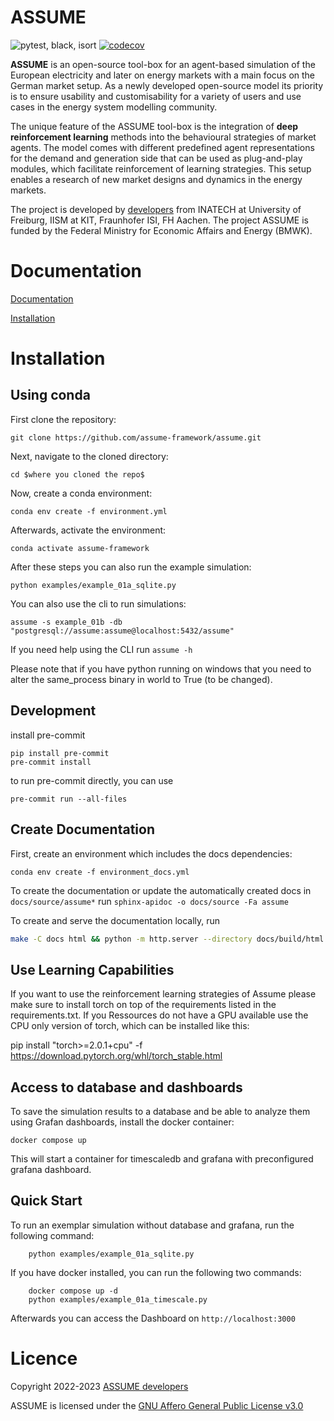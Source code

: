 # ASSUME
![pytest, black, isort](https://github.com/assume-framework/assume/actions/workflows/lint-pytest.yml/badge.svg)
[![codecov](https://codecov.io/gh/assume-framework/assume/branch/main/graph/badge.svg?token=CZ4FO7P57H)](https://codecov.io/gh/assume-framework/assume)

**ASSUME** is an open-source tool-box for an agent-based simulation
of the European electricity and later on energy markets with a main
focus on the German market setup. As a newly developed open-source
model its priority is to ensure usability and customisability
for a variety of users and use cases in the energy system modelling community.

The unique feature of the ASSUME tool-box is the integration of **deep reinforcement
learning** methods into the behavioural strategies of market agents.
The model comes with different predefined agent representations for the demand and
generation side that can be used as plug-and-play modules,
which facilitate reinforcement of learning strategies.
This setup enables a research of new market designs and dynamics in the energy markets.

The project is developed by [developers](https://assume.readthedocs.io/en/latest/developers.html) from INATECH at University of Freiburg, IISM at KIT, Fraunhofer ISI, FH Aachen.
The project ASSUME is funded by the Federal Ministry for Economic
Affairs and Energy (BMWK).

Documentation
=============

[Documentation](https://assume.readthedocs.io/en/latest/)

[Installation](https://assume.readthedocs.io/en/latest/installation.html)


Installation
============

Using conda
-----------

First clone the repository:

```
git clone https://github.com/assume-framework/assume.git
```

Next, navigate to the cloned directory:

```
cd $where you cloned the repo$
```

Now, create a conda environment:

```
conda env create -f environment.yml
```

Afterwards, activate the environment:
```
conda activate assume-framework
```

After these steps you can also run the example simulation:

```
python examples/example_01a_sqlite.py
```

You can also use the cli to run simulations:

```
assume -s example_01b -db "postgresql://assume:assume@localhost:5432/assume"
```

If you need help using the CLI run `assume -h`


Please note that if you have python running on windows that you need to alter the same_process binary in world to True (to be changed).


Development
-----------

install pre-commit

```
pip install pre-commit
pre-commit install
```

to run pre-commit directly, you can use

```
pre-commit run --all-files
```


Create Documentation
--------------------

First, create an environment which includes the docs dependencies:

```
conda env create -f environment_docs.yml
```

To create the documentation or update the automatically created docs in `docs/source/assume*` run `sphinx-apidoc -o docs/source -Fa assume`

To create and serve the documentation locally, run

```bash
make -C docs html && python -m http.server --directory docs/build/html
```

Use Learning Capabilities
---------------------------------
If you want to use the reinforcement learning strategies of Assume please make sure to install torch on top of the requirements listed in the requirements.txt. If you Ressources do not have a GPU available use the CPU only version of torch, which can be installed like this:

pip install "torch>=2.0.1+cpu" -f https://download.pytorch.org/whl/torch_stable.html

Access to database and dashboards
---------------------------------
To save the simulation results to a database and be able to analyze them using Grafan dashboards, install the docker container:

```
docker compose up
```

This will start a container for timescaledb and grafana with preconfigured grafana dashboard.

Quick Start
-----------

To run an exemplar simulation without database and grafana, run the following command:
```
    python examples/example_01a_sqlite.py
```

If you have docker installed, you can run the following two commands:
```
    docker compose up -d
    python examples/example_01a_timescale.py
```

Afterwards you can access the Dashboard on `http://localhost:3000`

Licence
=======

Copyright 2022-2023 [ASSUME developers](https://assume.readthedocs.io/en/latest/developers.html)

ASSUME is licensed under the [GNU Affero General Public License v3.0](./LICENSE)

